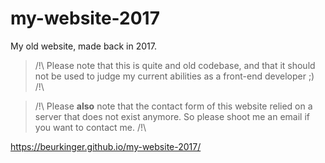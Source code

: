 
# my-website-2017
My old website, made back in 2017. 

> /!\\
> Please note that this is quite and old codebase, and that it should not be used to judge my current abilities as a front-end developer ;)
> /!\\

> /!\\
> Please **also** note that the contact form of this website relied on a server that does not exist anymore. So please shoot me an email if you want to contact me.
> /!\\

https://beurkinger.github.io/my-website-2017/
